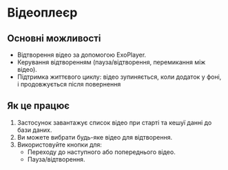 # Відеоплеєр


## Основні можливості

- Відтворення відео за допомогою ExoPlayer.
- Керування відтворенням (пауза/відтворення, перемикання між відео).
- Підтримка життєвого циклу: відео зупиняється, коли додаток у фоні, і продовжується після повернення

## Як це працює

1. Застосунок завантажує список відео при старті та кешуї данні до бази даних.
2. Ви можете вибрати будь-яке відео для відтворення.
3. Використовуйте кнопки для:
   - Переходу до наступного або попереднього відео.
   - Пауза/відтворення.
